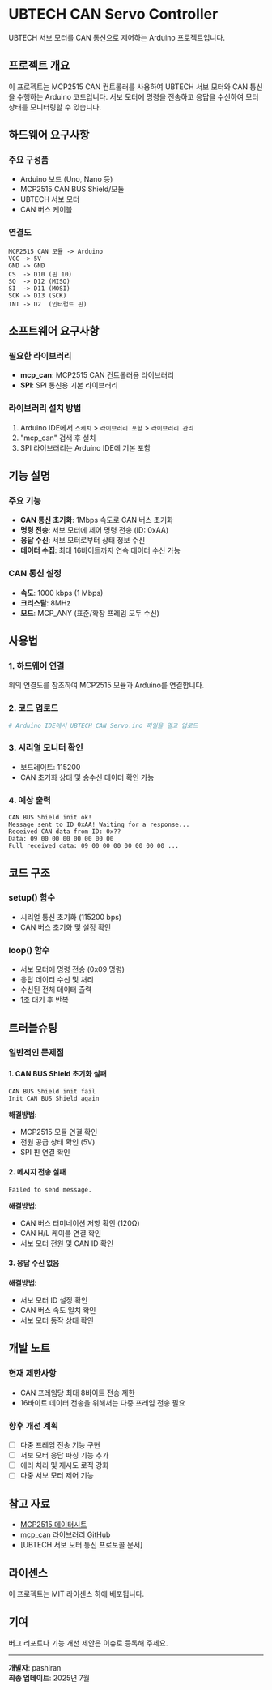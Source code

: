 # UBTECH CAN Servo Controller

UBTECH 서보 모터를 CAN 통신으로 제어하는 Arduino 프로젝트입니다.

## 프로젝트 개요

이 프로젝트는 MCP2515 CAN 컨트롤러를 사용하여 UBTECH 서보 모터와 CAN 통신을 수행하는 Arduino 코드입니다. 서보 모터에 명령을 전송하고 응답을 수신하여 모터 상태를 모니터링할 수 있습니다.

## 하드웨어 요구사항

### 주요 구성품
- Arduino 보드 (Uno, Nano 등)
- MCP2515 CAN BUS Shield/모듈
- UBTECH 서보 모터
- CAN 버스 케이블

### 연결도
```
MCP2515 CAN 모듈 -> Arduino
VCC -> 5V
GND -> GND
CS  -> D10 (핀 10)
SO  -> D12 (MISO)
SI  -> D11 (MOSI)
SCK -> D13 (SCK)
INT -> D2  (인터럽트 핀)
```

## 소프트웨어 요구사항

### 필요한 라이브러리
- **mcp_can**: MCP2515 CAN 컨트롤러용 라이브러리
- **SPI**: SPI 통신용 기본 라이브러리

### 라이브러리 설치 방법
1. Arduino IDE에서 `스케치` > `라이브러리 포함` > `라이브러리 관리`
2. "mcp_can" 검색 후 설치
3. SPI 라이브러리는 Arduino IDE에 기본 포함

## 기능 설명

### 주요 기능
- **CAN 통신 초기화**: 1Mbps 속도로 CAN 버스 초기화
- **명령 전송**: 서보 모터에 제어 명령 전송 (ID: 0xAA)
- **응답 수신**: 서보 모터로부터 상태 정보 수신
- **데이터 수집**: 최대 16바이트까지 연속 데이터 수신 가능

### CAN 통신 설정
- **속도**: 1000 kbps (1 Mbps)
- **크리스탈**: 8MHz
- **모드**: MCP_ANY (표준/확장 프레임 모두 수신)

## 사용법

### 1. 하드웨어 연결
위의 연결도를 참조하여 MCP2515 모듈과 Arduino를 연결합니다.

### 2. 코드 업로드
```bash
# Arduino IDE에서 UBTECH_CAN_Servo.ino 파일을 열고 업로드
```

### 3. 시리얼 모니터 확인
- 보드레이트: 115200
- CAN 초기화 상태 및 송수신 데이터 확인 가능

### 4. 예상 출력
```
CAN BUS Shield init ok!
Message sent to ID 0xAA! Waiting for a response...
Received CAN data from ID: 0x??
Data: 09 00 00 00 00 00 00 00
Full received data: 09 00 00 00 00 00 00 00 ...
```

## 코드 구조

### setup() 함수
- 시리얼 통신 초기화 (115200 bps)
- CAN 버스 초기화 및 설정 확인

### loop() 함수
- 서보 모터에 명령 전송 (0x09 명령)
- 응답 데이터 수신 및 처리
- 수신된 전체 데이터 출력
- 1초 대기 후 반복

## 트러블슈팅

### 일반적인 문제점

#### 1. CAN BUS Shield 초기화 실패
```
CAN BUS Shield init fail
Init CAN BUS Shield again
```
**해결방법:**
- MCP2515 모듈 연결 확인
- 전원 공급 상태 확인 (5V)
- SPI 핀 연결 확인

#### 2. 메시지 전송 실패
```
Failed to send message.
```
**해결방법:**
- CAN 버스 터미네이션 저항 확인 (120Ω)
- CAN H/L 케이블 연결 확인
- 서보 모터 전원 및 CAN ID 확인

#### 3. 응답 수신 없음
**해결방법:**
- 서보 모터 ID 설정 확인
- CAN 버스 속도 일치 확인
- 서보 모터 동작 상태 확인

## 개발 노트

### 현재 제한사항
- CAN 프레임당 최대 8바이트 전송 제한
- 16바이트 데이터 전송을 위해서는 다중 프레임 전송 필요

### 향후 개선 계획
- [ ] 다중 프레임 전송 기능 구현
- [ ] 서보 모터 응답 파싱 기능 추가
- [ ] 에러 처리 및 재시도 로직 강화
- [ ] 다중 서보 모터 제어 기능

## 참고 자료

- [MCP2515 데이터시트](https://ww1.microchip.com/downloads/en/DeviceDoc/MCP2515-Family-Data-Sheet-DS20001801J.pdf)
- [mcp_can 라이브러리 GitHub](https://github.com/coryjfowler/MCP_CAN_lib)
- [UBTECH 서보 모터 통신 프로토콜 문서]

## 라이센스

이 프로젝트는 MIT 라이센스 하에 배포됩니다.

## 기여

버그 리포트나 기능 개선 제안은 이슈로 등록해 주세요.

---

**개발자**: pashiran  
**최종 업데이트**: 2025년 7월

